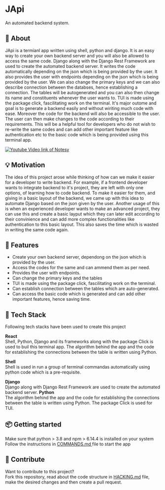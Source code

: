 # JApi 

An automated backend system.

## 📓 About

JApi is a termianl app written using shell, python and django. It is an easy
way to create your own backend server and you will also be allowed to access 
the same code. Django along with the Django Rest Framework are used to create 
the automated backend server. It writes the code automatically depending on the 
json which is being provided by the user. It also provides the user with endpoints 
depending on the json which is being provided by the user. 
We can also change the primary keys and we can also describe connection between the databses, 
hence establishing a connection. The tables will be autogenerated and you can also then change 
its name and constituents whenever the user wants to. TUI is made using the package click, 
fascilitating work on the terminal. 
It's major outome and goal is to generate a backend easily and without wiriting much 
code with ease. Moreover the code for the backend will also be accessible to the user. 
The user can then make changes to the code according to their requirements. This will 
be a helpful tool for developers who do not wish to re-write the same codes and can 
add other important feature like authentication etc to the basic code which is being 
provided using this terminal app. 


[![Youtube Video link of Notesy](http://img.youtube.com/vi/ZaSNOHdRDwI/0.jpg)](http://www.youtube.com/watch?v=ZaSNOHdRDwI 'Notesy')

## 💡 Motivation


The idea of this project arose while thinking of how can we make it easier for a 
developer to write backend. For example, if a frontend developer wants to integrate 
backend to it's project, they are left with only one options, of learning how to 
code backend. To make it easier for them, and giving in a basic layout of the 
backend, we came up with this idea to automate Django based on the json given by 
the user. Another usage of this is when an experienced developer wants to make an 
advanced project, they can use this and create a basic layput which they can later 
edit according to their convinience and can add more complex functionalities like 
authentication to this basic layout. This also saves the time which is wasted in 
writing the same code again.


## 🚀 Features

<ul>
    <li> Create your own backend server, dependong on the json which is provided by the user. </li>
    <li> Access the codes for the same and can ammend them as per need.  </li>
    <li> Provides the user with endpoints. </li>
    <li> Can change the primary keys and the tables </li>
    <li> TUI is made using the package click, fascilitating work on the terminal. </li>
    <li> Can establish connection between the tables which are auto-generated. </li>
    <li> Can access the basic code which is generated and can add other important features, hence saving time. </li>
</ul>

## 🤖 Tech Stack

Following tech stacks have been used to create this project <br>

<b>React</b><br> Shell, Python, Django and its frameworks along with 
the package Click is used to buil this terminal app. 
The algorithm behind the app and the code for establishing the connections 
between the table is written using Python. 


<b>Shell </b><br> Shell is used in run a group of terminal commandas 
automatically using python code which is a pre-requisite. 

<b>Django </b><br> Django along with Django Rest Framework are used to create 
the automated backend server. 
<b>Python </b><br> The algorithm behind the app and the code for establishing 
the connections between the table is written using Python. The package Click is used for TUI. 
## 📦 Getting started

Make sure that python > 3.8 and npm > 6.14.4 is installed on your system <br>
Follow the instructions in
<a href="https://github.com/pSN0W/notes-generator/blob/main/COMMANDS.md">
COMMANDS.md </a> file to start the app

## 🔨 Contribute

Want to contribute to this project? <br> Fork this repository, read about the
code structure in
<a href="https://github.com/pSN0W/notes-generator/blob/main/HACKING.md">HACKING.md</a>
file, make the desired changes and then create a pull request.
